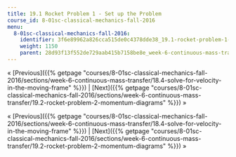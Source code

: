 ```yaml
---
title: 19.1 Rocket Problem 1 - Set up the Problem
course_id: 8-01sc-classical-mechanics-fall-2016
menu:
  8-01sc-classical-mechanics-fall-2016:
    identifier: 3f6e89962a826cca515de0c4378dde38_19.1-rocket-problem-1-set-up-the-problem
    weight: 1150
    parent: 28d93f13f552de729aab415b7158be8e_week-6-continuous-mass-transfer
---
```

« [Previous]({{% getpage "courses/8-01sc-classical-mechanics-fall-2016/sections/week-6-continuous-mass-transfer/18.4-solve-for-velocity-in-the-moving-frame" %}}) | [Next]({{% getpage "courses/8-01sc-classical-mechanics-fall-2016/sections/week-6-continuous-mass-transfer/19.2-rocket-problem-2-momentum-diagrams" %}}) »

« [Previous]({{% getpage "courses/8-01sc-classical-mechanics-fall-2016/sections/week-6-continuous-mass-transfer/18.4-solve-for-velocity-in-the-moving-frame" %}}) | [Next]({{% getpage "courses/8-01sc-classical-mechanics-fall-2016/sections/week-6-continuous-mass-transfer/19.2-rocket-problem-2-momentum-diagrams" %}}) »